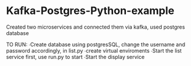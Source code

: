 # Kafka-Postgres-Python-example
Created two microservices and connected them via kafka, used postgres database

TO RUN:
∙Create database using postgresSQL, change the username and password accordingly, in list.py
∙create virtual enviroments
∙Start the list service first, use run.py to start
∙Start the display service
